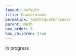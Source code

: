 ```yaml
---
layout: default
title: Quaternions
permalink: /math/quaternions/
parent: Math
nav_order: 3
has_children: true
---
```

In progress